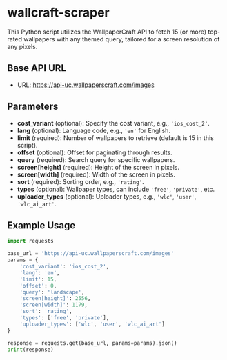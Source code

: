 # wallcraft-scraper
This Python script utilizes the WallpaperCraft API to fetch 15 (or more) top-rated wallpapers with any themed query, tailored for a screen resolution of any pixels.

## Base API URL
- URL: https://api-uc.wallpaperscraft.com/images
## Parameters
- **cost_variant** (optional): Specify the cost variant, e.g., `'ios_cost_2'`.
- **lang** (optional): Language code, e.g., `'en'` for English.
- **limit** (required): Number of wallpapers to retrieve (default is 15 in this script).
- **offset** (optional): Offset for paginating through results.
- **query** (required): Search query for specific wallpapers.
- **screen[height]** (required): Height of the screen in pixels.
- **screen[width]** (required): Width of the screen in pixels.
- **sort** (required): Sorting order, e.g., `'rating'`.
- **types** (optional): Wallpaper types, can include `'free'`, `'private'`, etc.
- **uploader_types** (optional): Uploader types, e.g., `'wlc'`, `'user'`, `'wlc_ai_art'`.

## Example Usage

```python
import requests

base_url = 'https://api-uc.wallpaperscraft.com/images'
params = {
    'cost_variant': 'ios_cost_2',
    'lang': 'en',
    'limit': 15,
    'offset': 0,
    'query': 'landscape',
    'screen[height]': 2556,
    'screen[width]': 1179,
    'sort': 'rating',
    'types': ['free', 'private'],
    'uploader_types': ['wlc', 'user', 'wlc_ai_art']
}

response = requests.get(base_url, params=params).json()
print(response)
